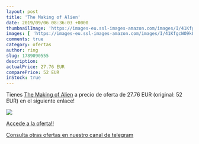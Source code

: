 ```yaml
---
layout: post
title: 'The Making of Alien'
date: 2019/09/06 08:36:03 +0000
thumbnailImage: 'https://images-eu.ssl-images-amazon.com/images/I/41KfgcWO9kL._SL200_.jpg'
images: [ 'https://images-eu.ssl-images-amazon.com/images/I/41KfgcWO9kL._SL200_.jpg' ]
comments: true
category: ofertas
author: ring
slug: 1789090555
description:
actualPrice: 27.76 EUR
comparePrice: 52 EUR
inStock: true
---
```


Tienes [The Making of Alien](https://www.amazon.com/dp/1789090555/?tag=redken08-20) a precio de oferta de 27.76 EUR (original: 52 EUR) en el siguiente enlace!

[![](https://images-eu.ssl-images-amazon.com/images/I/41KfgcWO9kL._SL200_.jpg)](https://www.amazon.com/dp/1789090555/?tag=redken08-20)

[Accede a la oferta!!](https://www.amazon.com/dp/1789090555/?tag=redken08-20)

[Consulta otras ofertas en nuestro canal de telegram](https://t.me/s/ofertas25)
